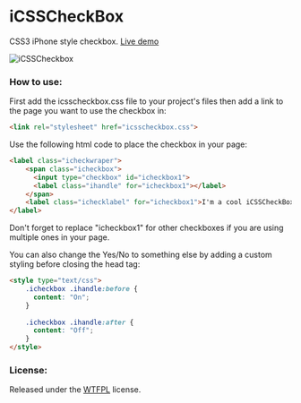 iCSSCheckBox
============

CSS3 iPhone style checkbox. [Live demo](http://youssefkababe.github.io/iCSSCheckBox/)

![iCSSCheckbox](http://i.imgur.com/KVDW2vB.png)

### How to use:

First add the icsscheckbox.css file to your project's files then add a link to the page you want to use the checkbox in:

```html
<link rel="stylesheet" href="icsscheckbox.css">
```

Use the following html code to place the checkbox in your page:

```html
<label class="icheckwraper">
    <span class="icheckbox">
      <input type="checkbox" id="icheckbox1">
      <label class="ihandle" for="icheckbox1"></label>
    </span>
    <label class="ichecklabel" for="icheckbox1">I'm a cool iCSSCheckBox!</label>
</label>
```

Don't forget to replace "icheckbox1" for other checkboxes if you are using multiple ones in your page.

You can also change the Yes/No to something else by adding a custom styling before closing the head tag:

```html
<style type="text/css">
    .icheckbox .ihandle:before {
      content: "On";
    }
    
    .icheckbox .ihandle:after {
      content: "Off";
    }
</style>
```
### License:

Released under the [WTFPL](http://www.wtfpl.net/) license.
